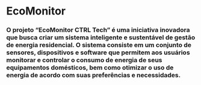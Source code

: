 # EcoMonitor
### O projeto “EcoMonitor CTRL Tech” é uma iniciativa inovadora que busca criar um sistema inteligente e sustentável de gestão de energia residencial. O sistema consiste em um conjunto de sensores, dispositivos e software que permitem aos usuários monitorar e controlar o consumo de energia de seus equipamentos domésticos, bem como otimizar o uso de energia de acordo com suas preferências e necessidades.
